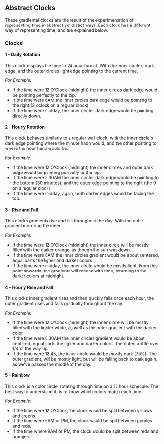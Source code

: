 ## Abstract Clocks

These gradiental clocks are the result of the experimentation of representing time in abstract yet distict ways. Each clock has a different way of representing time, and are explained below.

### Clocks!

#### 1 - Daily Rotation

This clock displays the time in 24 hour format. With the inner circle's dark edge, and the outer circles light edge pointing to the current time.

*For Example:*

- If the time were 12 O'Clock (midnight) the inner circles dark edge would be pointing perfectly to the top.
- If the time were 6AM the inner circles dark edge would be pointing to the right (3 oclock on a regular clock)
- If the time were midday, the inner circles dark edge would be pointing directly down.

#### 2 - Hourly Rotation
        
This clock behaves similarly to a regular wall clock, with the inner circle's dark edge pointing where the minute hadn would, and the other pointing to where the hour hand would be.

*For Example:*

- If the time were 12 O'Clock (midnight) the inner circles and outer dark edge would be pointing perfectly to the top.
- If the time were 9.30AM the inner circles dark edge would be pointing to the bottom (30 minutes), and the outer edge pointing to the right (the 9 on a regular clock)
- If the time were midday, again, both darker edges would be facing the top.

#### 3 - Rise and Fall

This clocks gradients rise and fall throughout the day. With the outer gradient mirroring the inner.

*For Example:*

- If the time were 12 O'Clock (midnight) the inner circle will be mostly filled with the darker orange, as though the sun was down.
- If the time were 6AM the inner circles gradient would be about centered, equal parts the ligher and darker colors.
- If the time were midday, the inner circle would be mostly light. From this point onwards, the gradients will receed with time, returning to the darker colors at midnight.

#### 4 - Hourly Rise and Fall

This clocks inner gradient rises and then quickly falls once each hour, the outer gradient rises and falls gradually throughout the day.

*For Example:*

- If the time were 12 O'Clock (midnight) the inner circle will be mostly filled with the lighter white, as well as the outer gradient with the darker color.
- If the time were 6.30AM the inner circles gradient would be about centered, equal parts the ligher and darker colors. The outer, a little over 1/4 of the way up.
- If the time were 12.45, the inner circle would be mostly dark (75%). The outer gradient, will be mostly light, but will be falling back to dark again, as we've passed the middle of the day.

#### 5 - Rainbow

This clock is a color circle, rotating through time on a 12 hour schedule. The best way to understand it, is to know which colors match each time.

*For Example:*

- If the time were 12 O'Clock, the clock would be split between yellows and greens.
- If the time were 6AM or PM, the clock would be spit between purples and reds.
- If the time where 9AM or PM, the clock would be split between reds and oranges.
